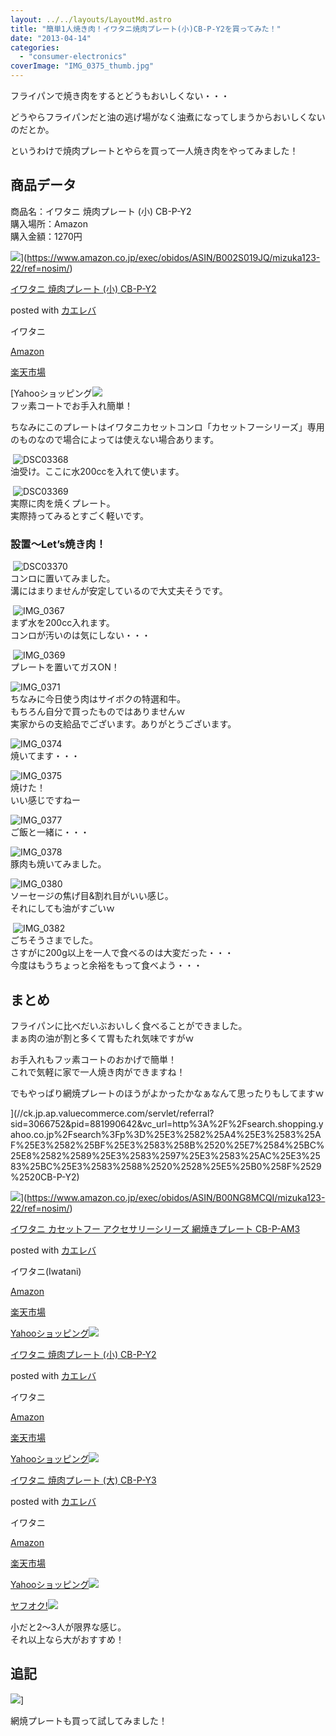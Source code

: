 ```yaml
---
layout: ../../layouts/LayoutMd.astro
title: "簡単1人焼き肉！イワタニ焼肉プレート(小)CB-P-Y2を買ってみた！"
date: "2013-04-14"
categories: 
  - "consumer-electronics"
coverImage: "IMG_0375_thumb.jpg"
---
```


フライパンで焼き肉をするとどうもおいしくない・・・

どうやらフライパンだと油の逃げ場がなく油煮になってしまうからおいしくないのだとか。

というわけで焼肉プレートとやらを買って一人焼き肉をやってみました！

## 商品データ

商品名：イワタニ 焼肉プレート (小) CB-P-Y2  
購入場所：Amazon  
購入金額：1270円

![](/archive/images/410RLcR758L._SL160_.jpg)](https://www.amazon.co.jp/exec/obidos/ASIN/B002S019JQ/mizuka123-22/ref=nosim/)

[イワタニ 焼肉プレート (小) CB-P-Y2](https://www.amazon.co.jp/exec/obidos/ASIN/B002S019JQ/mizuka123-22/ref=nosim/)

posted with [カエレバ](http://kaereba.com)

イワタニ

[Amazon](http://www.amazon.co.jp/gp/search?keywords=%83C%83%8F%83%5E%83j%20%8F%C4%93%F7%83v%83%8C%81%5B%83g%20%28%8F%AC%29%20CB-P-Y2&__mk_ja_JP=%83J%83%5E%83J%83i&tag=mizuka123-22)

[楽天市場](http://hb.afl.rakuten.co.jp/hgc/032b53ee.4b34c5ee.0f4a541e.f440145e/?pc=http%3A%2F%2Fsearch.rakuten.co.jp%2Fsearch%2Fmall%2F%25E3%2582%25A4%25E3%2583%25AF%25E3%2582%25BF%25E3%2583%258B%2520%25E7%2584%25BC%25E8%2582%2589%25E3%2583%2597%25E3%2583%25AC%25E3%2583%25BC%25E3%2583%2588%2520%2528%25E5%25B0%258F%2529%2520CB-P-Y2%2F-%2Ff.1-p.1-s.1-sf.0-st.A-v.2%3Fx%3D0%26scid%3Daf_ich_link_urltxt%26m%3Dhttp%3A%2F%2Fm.rakuten.co.jp%2F)

[Yahooショッピング![](/archive/images/DSC03367.jpg)  
フッ素コートでお手入れ簡単！

ちなみにこのプレートはイワタニカセットコンロ「カセットフーシリーズ」専用のものなので場合によっては使えない場合あります。

 ![DSC03368](/archive/images/DSC03368.jpg "DSC03368")  
油受け。ここに水200ccを入れて使います。

 ![DSC03369](/archive/images/DSC03369.jpg "DSC03369")  
実際に肉を焼くプレート。  
実際持ってみるとすごく軽いです。

### 設置～Let’s焼き肉！

 ![DSC03370](/archive/images/DSC03370.jpg "DSC03370")  
コンロに置いてみました。  
溝にはまりませんが安定しているので大丈夫そうです。

 ![IMG_0367](/archive/images/IMG_0367.jpg "IMG_0367")  
まず水を200cc入れます。  
コンロが汚いのは気にしない・・・

 ![IMG_0369](/archive/images/IMG_0369.jpg "IMG_0369")  
プレートを置いてガスON！

![IMG_0371](/archive/images/IMG_0371.jpg "IMG_0371")  
ちなみに今日使う肉はサイボクの特選和牛。  
もちろん自分で買ったものではありませんｗ  
実家からの支給品でございます。ありがとうございます。

![IMG_0374](/archive/images/IMG_0374.jpg "IMG_0374")  
焼いてます・・・

![IMG_0375](/archive/images/IMG_0375.jpg "IMG_0375")  
焼けた！  
いい感じですねー

![IMG_0377](/archive/images/IMG_0377.jpg "IMG_0377")  
ご飯と一緒に・・・

![IMG_0378](/archive/images/IMG_0378.jpg "IMG_0378")  
豚肉も焼いてみました。

![IMG_0380](/archive/images/IMG_0380.jpg "IMG_0380")  
ソーセージの焦げ目&割れ目がいい感じ。  
それにしても油がすごいｗ

 ![IMG_0382](/archive/images/IMG_0382.jpg "IMG_0382")  
ごちそうさまでした。  
さすがに200g以上を一人で食べるのは大変だった・・・  
今度はもうちょっと余裕をもって食べよう・・・

## まとめ

フライパンに比べだいぶおいしく食べることができました。  
まぁ肉の油が割と多くて胃もたれ気味ですがｗ

お手入れもフッ素コートのおかげで簡単！  
これで気軽に家で一人焼き肉ができますね！

でもやっぱり網焼プレートのほうがよかったかなぁなんて思ったりもしてますｗ

](//ck.jp.ap.valuecommerce.com/servlet/referral?sid=3066752&pid=881990642&vc_url=http%3A%2F%2Fsearch.shopping.yahoo.co.jp%2Fsearch%3Fp%3D%25E3%2582%25A4%25E3%2583%25AF%25E3%2582%25BF%25E3%2583%258B%2520%25E7%2584%25BC%25E8%2582%2589%25E3%2583%2597%25E3%2583%25AC%25E3%2583%25BC%25E3%2583%2588%2520%2528%25E5%25B0%258F%2529%2520CB-P-Y2)

[](//ck.jp.ap.valuecommerce.com/servlet/referral?sid=3066752&pid=881990642&vc_url=http%3A%2F%2Fsearch.shopping.yahoo.co.jp%2Fsearch%3Fp%3D%25E3%2582%25A4%25E3%2583%25AF%25E3%2582%25BF%25E3%2583%258B%2520%25E7%2584%25BC%25E8%2582%2589%25E3%2583%2597%25E3%2583%25AC%25E3%2583%25BC%25E3%2583%2588%2520%2528%25E5%25B0%258F%2529%2520CB-P-Y2)

[](//ck.jp.ap.valuecommerce.com/servlet/referral?sid=3066752&pid=881990642&vc_url=http%3A%2F%2Fsearch.shopping.yahoo.co.jp%2Fsearch%3Fp%3D%25E3%2582%25A4%25E3%2583%25AF%25E3%2582%25BF%25E3%2583%258B%2520%25E7%2584%25BC%25E8%2582%2589%25E3%2583%2597%25E3%2583%25AC%25E3%2583%25BC%25E3%2583%2588%2520%2528%25E5%25B0%258F%2529%2520CB-P-Y2)![](/archive/images/61OKdLIFsJL._SL160_.jpg)](https://www.amazon.co.jp/exec/obidos/ASIN/B00NG8MCQI/mizuka123-22/ref=nosim/)

[イワタニ カセットフー アクセサリーシリーズ 網焼きプレート CB-P-AM3](https://www.amazon.co.jp/exec/obidos/ASIN/B00NG8MCQI/mizuka123-22/ref=nosim/)

posted with [カエレバ](http://kaereba.com)

イワタニ(Iwatani)

[Amazon](http://www.amazon.co.jp/gp/search?keywords=%83C%83%8F%83%5E%83j%20%83J%83Z%83b%83g%83t%81%5B%20%83A%83N%83Z%83T%83%8A%81%5B%83V%83%8A%81%5B%83Y%20%96%D4%8F%C4%82%AB%83v%83%8C%81%5B%83g%20CB-P-AM3&__mk_ja_JP=%83J%83%5E%83J%83i&tag=mizuka123-22)

[楽天市場](http://hb.afl.rakuten.co.jp/hgc/032b53ee.4b34c5ee.0f4a541e.f440145e/?pc=http%3A%2F%2Fsearch.rakuten.co.jp%2Fsearch%2Fmall%2F%25E3%2582%25A4%25E3%2583%25AF%25E3%2582%25BF%25E3%2583%258B%2520%25E3%2582%25AB%25E3%2582%25BB%25E3%2583%2583%25E3%2583%2588%25E3%2583%2595%25E3%2583%25BC%2520%25E3%2582%25A2%25E3%2582%25AF%25E3%2582%25BB%25E3%2582%25B5%25E3%2583%25AA%25E3%2583%25BC%25E3%2582%25B7%25E3%2583%25AA%25E3%2583%25BC%25E3%2582%25BA%2520%25E7%25B6%25B2%25E7%2584%25BC%25E3%2581%258D%25E3%2583%2597%25E3%2583%25AC%25E3%2583%25BC%25E3%2583%2588%2520CB-P-AM3%2F-%2Ff.1-p.1-s.1-sf.0-st.A-v.2%3Fx%3D0%26scid%3Daf_ich_link_urltxt%26m%3Dhttp%3A%2F%2Fm.rakuten.co.jp%2F)

[Yahooショッピング![](/archive/images/410RLcR758L._SL160_.jpg)](//ck.jp.ap.valuecommerce.com/servlet/referral?sid=3066752&pid=881990642&vc_url=http%3A%2F%2Fsearch.shopping.yahoo.co.jp%2Fsearch%3Fp%3D%25E3%2582%25A4%25E3%2583%25AF%25E3%2582%25BF%25E3%2583%258B%2520%25E3%2582%25AB%25E3%2582%25BB%25E3%2583%2583%25E3%2583%2588%25E3%2583%2595%25E3%2583%25BC%2520%25E3%2582%25A2%25E3%2582%25AF%25E3%2582%25BB%25E3%2582%25B5%25E3%2583%25AA%25E3%2583%25BC%25E3%2582%25B7%25E3%2583%25AA%25E3%2583%25BC%25E3%2582%25BA%2520%25E7%25B6%25B2%25E7%2584%25BC%25E3%2581%258D%25E3%2583%2597%25E3%2583%25AC%25E3%2583%25BC%25E3%2583%2588%2520CB-P-AM3)

[イワタニ 焼肉プレート (小) CB-P-Y2](https://www.amazon.co.jp/exec/obidos/ASIN/B002S019JQ/mizuka123-22/ref=nosim/)

posted with [カエレバ](http://kaereba.com)

イワタニ

[Amazon](http://www.amazon.co.jp/gp/search?keywords=%83C%83%8F%83%5E%83j%20%8F%C4%93%F7%83v%83%8C%81%5B%83g%20%28%8F%AC%29%20CB-P-Y2&__mk_ja_JP=%83J%83%5E%83J%83i&tag=mizuka123-22)

[楽天市場](http://hb.afl.rakuten.co.jp/hgc/032b53ee.4b34c5ee.0f4a541e.f440145e/?pc=http%3A%2F%2Fsearch.rakuten.co.jp%2Fsearch%2Fmall%2F%25E3%2582%25A4%25E3%2583%25AF%25E3%2582%25BF%25E3%2583%258B%2520%25E7%2584%25BC%25E8%2582%2589%25E3%2583%2597%25E3%2583%25AC%25E3%2583%25BC%25E3%2583%2588%2520%2528%25E5%25B0%258F%2529%2520CB-P-Y2%2F-%2Ff.1-p.1-s.1-sf.0-st.A-v.2%3Fx%3D0%26scid%3Daf_ich_link_urltxt%26m%3Dhttp%3A%2F%2Fm.rakuten.co.jp%2F)

[Yahooショッピング![](/archive/images/41MJ%2BhepCfL._SL160_.jpg)](//ck.jp.ap.valuecommerce.com/servlet/referral?sid=3066752&pid=881990642&vc_url=http%3A%2F%2Fsearch.shopping.yahoo.co.jp%2Fsearch%3Fp%3D%25E3%2582%25A4%25E3%2583%25AF%25E3%2582%25BF%25E3%2583%258B%2520%25E7%2584%25BC%25E8%2582%2589%25E3%2583%2597%25E3%2583%25AC%25E3%2583%25BC%25E3%2583%2588%2520%2528%25E5%25B0%258F%2529%2520CB-P-Y2)

[イワタニ 焼肉プレート (大) CB-P-Y3](https://www.amazon.co.jp/exec/obidos/ASIN/B001028IWY/mizuka123-22/ref=nosim/)

posted with [カエレバ](http://kaereba.com)

イワタニ

[Amazon](http://www.amazon.co.jp/gp/search?keywords=%83C%83%8F%83%5E%83j%20%8F%C4%93%F7%83v%83%8C%81%5B%83g%20%28%91%E5%29%20CB-P-Y3&__mk_ja_JP=%83J%83%5E%83J%83i&tag=mizuka123-22)

[楽天市場](http://hb.afl.rakuten.co.jp/hgc/032b53ee.4b34c5ee.0f4a541e.f440145e/?pc=http%3A%2F%2Fsearch.rakuten.co.jp%2Fsearch%2Fmall%2F%25E3%2582%25A4%25E3%2583%25AF%25E3%2582%25BF%25E3%2583%258B%2520%25E7%2584%25BC%25E8%2582%2589%25E3%2583%2597%25E3%2583%25AC%25E3%2583%25BC%25E3%2583%2588%2520%2528%25E5%25A4%25A7%2529%2520CB-P-Y3%2F-%2Ff.1-p.1-s.1-sf.0-st.A-v.2%3Fx%3D0%26scid%3Daf_ich_link_urltxt%26m%3Dhttp%3A%2F%2Fm.rakuten.co.jp%2F)

[Yahooショッピング![](//ad.jp.ap.valuecommerce.com/servlet/gifbanner?sid=3066752&pid=881990642)](//ck.jp.ap.valuecommerce.com/servlet/referral?sid=3066752&pid=881990642&vc_url=http%3A%2F%2Fsearch.shopping.yahoo.co.jp%2Fsearch%3Fp%3D%25E3%2582%25A4%25E3%2583%25AF%25E3%2582%25BF%25E3%2583%258B%2520%25E7%2584%25BC%25E8%2582%2589%25E3%2583%2597%25E3%2583%25AC%25E3%2583%25BC%25E3%2583%2588%2520%2528%25E5%25A4%25A7%2529%2520CB-P-Y3)

[ヤフオク!![](//ad.jp.ap.valuecommerce.com/servlet/gifbanner?sid=3066752&pid=881990642)](//ck.jp.ap.valuecommerce.com/servlet/referral?sid=3066752&pid=881990642&vc_url=http%3A%2F%2Fauctions.search.yahoo.co.jp%2Fsearch%3Fvo%3D%26ve%3D%26auccat%3D0%26aucminprice%3D%26aucmaxprice%3D%26aucmin_bidorbuy_price%3D%26aucmax_bidorbuy_price%3D%26loc_cd%3D0%26abatch%3D0%26istatus%3D0%26filtered%3D1%26ei%3DUTF-8%26tab_ex%3Dcommerce%26va%3D%25E3%2582%25A4%25E3%2583%25AF%25E3%2582%25BF%25E3%2583%258B%2520%25E7%2584%25BC%25E8%2582%2589%25E3%2583%2597%25E3%2583%25AC%25E3%2583%25BC%25E3%2583%2588%2520%2528%25E5%25A4%25A7%2529%2520CB-P-Y3)

小だと2～3人が限界な感じ。  
それ以上なら大がおすすめ！

## 追記

![](http://capture.heartrails.com/150x130/shadow?//mizuka123.net/3557/)]  

網焼プレートも買って試してみました！
